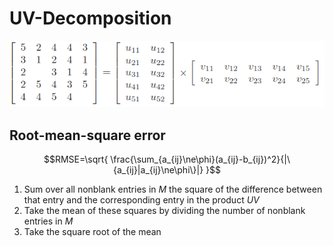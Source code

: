 # UV-Decomposition
![](images/UV-decomposition.png)

## Root-mean-square error
$$RMSE=\sqrt{ \frac{\sum_{a_{ij}\ne\phi}(a_{ij}-b_{ij})^2}{|\{a_{ij}|a_{ij}\ne\phi\}|} }$$

1. Sum over all nonblank entries in $M$ the square of the difference between that entry and the corresponding entry in the product $UV$
2. Take the mean of these squares by dividing the number of nonblank entries in $M$
3. Take the square root of the mean
